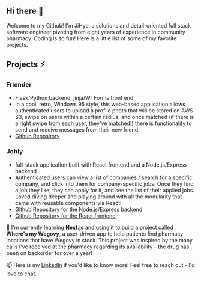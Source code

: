 ## Hi there 👋

Welcome to my Github! I'm JiHye, a solutions and detail-oriented full stack software engineer pivoting from eight years of experience in community pharmacy. Coding is so fun! Here is a little list of some of my favorite projects. 

## Projects ⚡

### Friender 
- Flask/Python backend, jinja/WTForms front end
- In a cool, retro, Windows 95 style, this web-based application allows authenticated users to upload a profile photo that will be stored on AWS S3, swipe on users within a certain radius, and once matched (if there is a right swipe from each user, they've matched!) there is functionality to send and receive messages from their new friend. 
- [Github Repository](https://github.com/jihyeoi/friender-python)

### Jobly
- full-stack application built with React frontend and a Node.js/Express backend
- Authenticated users can view a list of companies / search for a specific company, and click into them for company-specific jobs. Once they find a job they like, they can apply for it, and see the list of their applied jobs. Loved diving deeper and playing around with all the modularity that came with reusable components via React!  
- [Github Repository for the Node.js/Express backend](https://github.com/jihyeoi/express-jobly-backend)
- [Github Repository for the React frontend](https://github.com/jihyeoi/react-jobly)

🌱 I'm currently learning **Next.js** and using it to build a project called **Where's my Wegovy**, a user-driven app to help patients find pharmacy locations that have Wegovy in stock. This project was inspired by the many calls I've received at the pharmacy regarding its availability - the drug has been on backorder for over a year!

📫 Here is my [LinkedIn](https://www.linkedin.com/in/jihyeoi/) if you'd like to know more! Feel free to reach out - I'd love to chat. 
